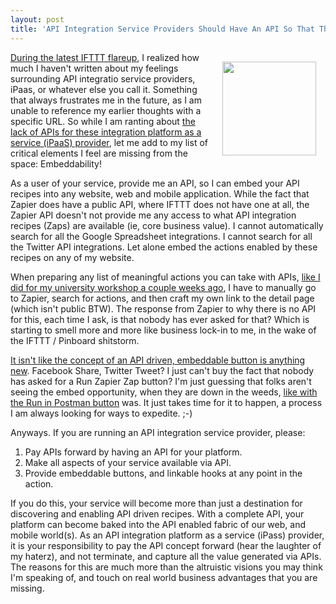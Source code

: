 ```yaml
---
layout: post
title: 'API Integration Service Providers Should Have An API So That Their Actions Are Embeddable'
---
```

<p><a href="http://embeddable.apievangelist.com/"><img style="padding: 15px;" src="https://s3.amazonaws.com/kinlane-productions/api-evangelist/services/bw-embeddable.png" alt="" width="150" align="right" /></a></p>
<p><a href="http://apievangelist.com/2016/03/31/hello-pinboard-customers-from-linden-tibbets-the-ceo-of-ifttt/">During the latest IFTTT flareup</a>, I realized how much I haven't written about my feelings surrounding API integratio service providers, iPaas, or whatever else you call it. Something that always frustrates me in the future, as I am unable to reference my earlier thoughts with a specific URL. So while I am ranting about <a href="http://apievangelist.com/2016/04/05/the-api-integration-providers-who-have-api-access-to-actions-will-be-successful-in-bot-environments/">the lack of APIs for these integration platform as a service (iPaaS) provider</a>, let me add to my list of critical elements I feel are missing from the space: Embeddability!</p>
<p>As a user of your service, provide me an API, so I can embed your API recipes into any website, web and mobile application. While the fact that Zapier does have a public API, where IFTTT does not have one at all, the Zapier API doesn't not provide me any access to what API integration recipes (Zaps) are available (ie, core business value). I cannot automatically search for all the Google Spreadsheet integrations. I cannot search for all the Twitter API integrations. Let alone embed the actions enabled by these recipes on any of my website.&nbsp;</p>
<p>When preparing any list of meaningful actions you can take with APIs, <a href="http://kinlane.github.io/university-api-workshop/apis/">like I did for my university workshop a couple weeks ago</a>, I have to manually go to Zapier, search for actions, and then craft my own link to the detail page (which isn't public BTW). The response from Zapier to why there is no API for this, each time I ask, is that nobody has ever asked for that? Which is starting to smell more and more like business lock-in to me, in the wake of the IFTTT / Pinboard shitstorm.&nbsp;</p>
<p><a href="http://apievangelist.com/2015/12/19/button-to-run-this-api-in-the-http-api-client-of-my-choice/">It isn't like the concept of an API driven, embeddable button is anything new</a>. Facebook Share, Twitter Tweet? I just can't buy the fact that nobody has asked for a Run Zapier Zap button? I'm just guessing that folks aren't seeing the embed opportunity, when they are down in the weeds, <a href="https://dzone.com/articles/button-to-run-this-api-in-the-http-api-client-of-m">like with the Run in Postman button</a>&nbsp;was. It just takes time for it to happen, a process I am always looking for ways to expedite. ;-)</p>
<p>Anyways. If you are running an API integration service provider, please:</p>
<ol>
<li>Pay APIs forward by having an API for your platform.</li>
<li>Make all aspects of your service available via API.</li>
<li>Provide embeddable buttons, and linkable hooks at any point in the action.</li>
</ol>
<p>If you do this, your service will become more than just a destination for discovering and enabling API driven recipes. With a complete API, your platform can become baked into the API enabled fabric of our web, and mobile world(s). As an API integration platform as a service (iPass) provider, it is your responsibility to pay the API concept forward (hear the laughter of my haterz), and not terminate, and capture all the value generated via APIs. The reasons for this are much more than the altruistic visions you may think I'm speaking of, and touch on real world business advantages that you are missing.</p>